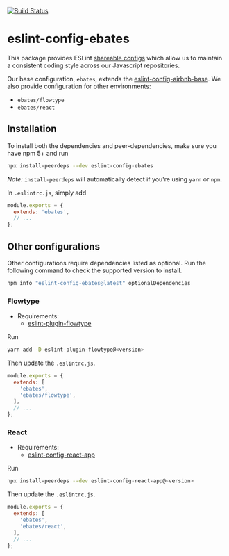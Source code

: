 [![Build Status](https://travis-ci.org/ebates-inc/eslint-config.svg?branch=master)](https://travis-ci.org/ebates-inc/eslint-config)

# eslint-config-ebates

This package provides ESLint [shareable configs](https://eslint.org/docs/developer-guide/shareable-configs) which allow us to
maintain a consistent coding style across our Javascript repositories.

Our base configuration, `ebates`, extends the [eslint-config-airbnb-base](https://github.com/airbnb/javascript/tree/master/packages/eslint-config-airbnb-base).
We also provide configuration for other environments:
- `ebates/flowtype`
- `ebates/react`

## Installation

To install both the dependencies and peer-dependencies, make sure you have npm 5+
and run

```bash
npx install-peerdeps --dev eslint-config-ebates
```

*Note:* `install-peerdeps` will automatically detect if you're using `yarn` or `npm`.

In `.eslintrc.js`, simply add
```js
module.exports = {
  extends: 'ebates',
  // ...
};
```

## Other configurations

Other configurations require dependencies listed as optional. Run the
following command to check the supported version to install.
```bash
npm info "eslint-config-ebates@latest" optionalDependencies
```

### Flowtype

- Requirements:
    + [eslint-plugin-flowtype](https://github.com/gajus/eslint-plugin-flowtype)

Run
```bash
yarn add -D eslint-plugin-flowtype@<version>
```

Then update the `.eslintrc.js`.
```js
module.exports = {
  extends: [
    'ebates',
    'ebates/flowtype',
  ],
  // ...
};
```

### React

- Requirements:
    + [eslint-config-react-app](https://github.com/facebook/create-react-app/tree/next/packages/eslint-config-react-app)

Run
```bash
npx install-peerdeps --dev eslint-config-react-app@<version>
```

Then update the `.eslintrc.js`.
```js
module.exports = {
  extends: [
    'ebates',
    'ebates/react',
  ],
  // ...
};
```